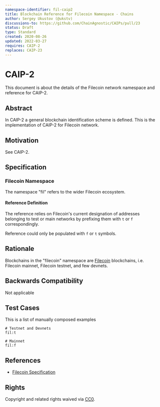 ```yaml
---
namespace-identifier: fil-caip2
title: Blockchain Reference for Filecoin Namespace - Chains
author: Sergey Ukustov (@ukstv)
discussions-to: https://github.com/ChainAgnostic/CAIPs/pull/23
status: Draft
type: Standard
created: 2020-08-26
updated: 2022-03-27
requires: CAIP-2
replaces: CAIP-23
---
```


# CAIP-2

This document is about the details of the Filecoin network namespace and reference for CAIP-2.

## Abstract
In CAIP-2 a general blockchain identification scheme is defined. This is the
implementation of CAIP-2 for Filecoin network.

## Motivation
See CAIP-2.

## Specification

### Filecoin Namespace

The namespace "fil" refers to the wider Filecoin ecosystem.

#### Reference Definition

The reference relies on Filecoin's current designation of addresses belonging to
test or main networks by prefixing them with `t` or `f` correspondingly.

Reference could only be populated with `f` or `t` symbols.

## Rationale

Blockchains in the "filecoin" namespace are [Filecoin](https://filecoin.io)
blockchains, i.e. Filecoin mainnet, Filecoin testnet, and few devnets.

## Backwards Compatibility

Not applicable

## Test Cases

This is a list of manually composed examples

```
# Testnet and Devnets
fil:t

# Mainnet
fil:f
```

## References

- [Filecoin Specification](https://beta.spec.filecoin.io/appendix/address/)

## Rights

Copyright and related rights waived via [CC0](https://creativecommons.org/publicdomain/zero/1.0/).